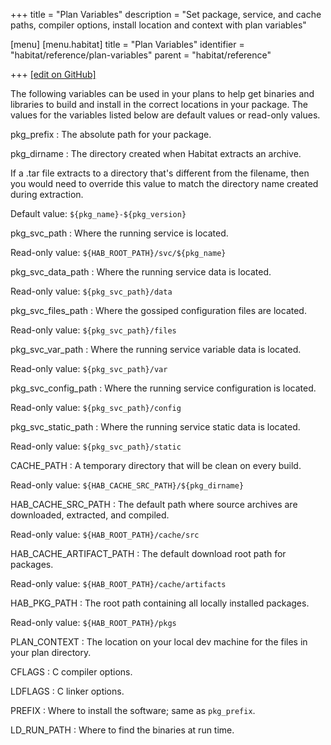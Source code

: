 +++
title = "Plan Variables"
description = "Set package, service, and cache paths, compiler options, install location and context with plan variables"

[menu]
  [menu.habitat]
    title = "Plan Variables"
    identifier = "habitat/reference/plan-variables"
    parent = "habitat/reference"

+++
[\[edit on GitHub\]](https://github.com/habitat-sh/habitat/blob/master/components/docs-chef-io/content/habitat/plan_variables.md)

The following variables can be used in your plans to help get binaries and libraries
to build and install in the correct locations in your package. The values for the
variables listed below are default values or read-only values.

pkg_prefix
: The absolute path for your package.

pkg_dirname
: The directory created when Habitat extracts an archive.

  If a .tar file extracts to a directory that's different from the filename, then you would need to override this value to match the directory name created during extraction.

  Default value: `${pkg_name}-${pkg_version}`

pkg_svc_path
: Where the running service is located.

  Read-only value: `${HAB_ROOT_PATH}/svc/${pkg_name}`

pkg_svc_data_path
: Where the running service data is located.

  Read-only value: `${pkg_svc_path}/data`

pkg_svc_files_path
: Where the gossiped configuration files are located.

  Read-only value: `${pkg_svc_path}/files`

pkg_svc_var_path
: Where the running service variable data is located.

  Read-only value: `${pkg_svc_path}/var`

pkg_svc_config_path
: Where the running service configuration is located.

  Read-only value: `${pkg_svc_path}/config`

pkg_svc_static_path
: Where the running service static data is located.

  Read-only value: `${pkg_svc_path}/static`

CACHE_PATH
: A temporary directory that will be clean on every build.

  Read-only value: `${HAB_CACHE_SRC_PATH}/${pkg_dirname}`

HAB_CACHE_SRC_PATH
: The default path where source archives are downloaded, extracted, and compiled.

  Read-only value: `${HAB_ROOT_PATH}/cache/src`

HAB_CACHE_ARTIFACT_PATH
: The default download root path for packages.

  Read-only value: `${HAB_ROOT_PATH}/cache/artifacts`

HAB_PKG_PATH
: The root path containing all locally installed packages.

  Read-only value: `${HAB_ROOT_PATH}/pkgs`

PLAN_CONTEXT
: The location on your local dev machine for the files in your plan directory.

CFLAGS
: C compiler options.

LDFLAGS
: C linker options.

PREFIX
: Where to install the software; same as `pkg_prefix`.

LD_RUN_PATH
: Where to find the binaries at run time.
